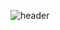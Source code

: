 ![header](https://capsule-render.vercel.app/api?type=waving&color=auto&height=300&section=header&text=Hello,%20World!&fontSize=90)


<!--
**chaelysh6z/chaelysh6z** is a ✨ _special_ ✨ repository because its `README.md` (this file) appears on your GitHub profile.

Here are some ideas to get you started:

- 🔭 I’m currently working on ...
- 🌱 I’m currently learning ...
- 👯 I’m looking to collaborate on ...
- 🤔 I’m looking for help with ...
- 💬 Ask me about ...
- 📫 How to reach me: ...
- 😄 Pronouns: ...
- ⚡ Fun fact: ...
-->
